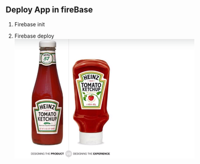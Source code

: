 ## Deploy App in fireBase

1. Firebase init

2. Firebase deploy
![](https://github.com/lekhrajdinkar/css_html/blob/master/NOTES/assets/wd-1.PNG)